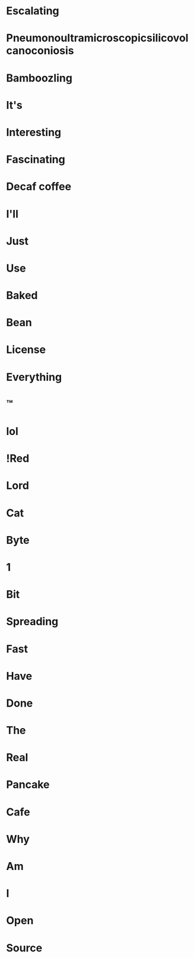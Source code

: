 # Escalating
# Pneumonoultramicroscopicsilicovolcanoconiosis
# Bamboozling
# It's
# Interesting
# Fascinating
# Decaf coffee
# I'll
# Just
# Use
# Baked
# Bean
# License
# Everything
# ™
# lol
# !Red
# Lord
# Cat
# Byte
# 1
# Bit
# Spreading
# Fast
# Have
# Done
# The
# Real
# Pancake
# Cafe
# Why
# Am
# I
# Open
# Source
